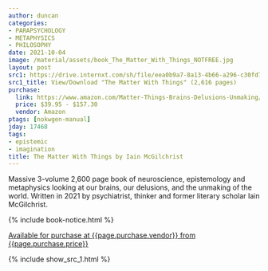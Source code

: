```yaml
---
author: duncan
categories:
- PARAPSYCHOLOGY
- METAPHYSICS
- PHILOSOPHY
date: 2021-10-04
image: /material/assets/book_The_Matter_With_Things_NOTFREE.jpg
layout: post
src1: https://drive.internxt.com/sh/file/eea0b9a7-8a13-4b66-a296-c30fd7c78988/3aeb5225c633f724d1cc4ae57821eade9e1083e6b5a798b20340c542b20d1536
src1_title: View/Download "The Matter With Things" (2,616 pages)
purchase: 
  link: https://www.amazon.com/Matter-Things-Brains-Delusions-Unmaking/dp/1914568060	
  price: $39.95 - $157.30
  vendor: Amazon
ptags: [nokwgen-manual]
jday: 17468
tags:
- epistemic
- imagination
title: The Matter With Things by Iain McGilchrist
---
```


Massive 3-volume 2,600 page book of neuroscience, epistemology and metaphysics looking at our brains, our delusions, and the unmaking of the world. Written in 2021 by psychiatrist, thinker and former literary scholar Iain McGilchrist.

<!--more-->

{% include book-notice.html %}

<a href="{{page.purchase.link}}">Available for purchase at {{page.purchase.vendor}} from {{page.purchase.price}}</a> 

{% include show_src_1.html %}